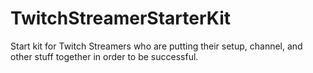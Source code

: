 # TwitchStreamerStarterKit
Start kit for Twitch Streamers who are putting their setup, channel, and other stuff together in order to be successful.
